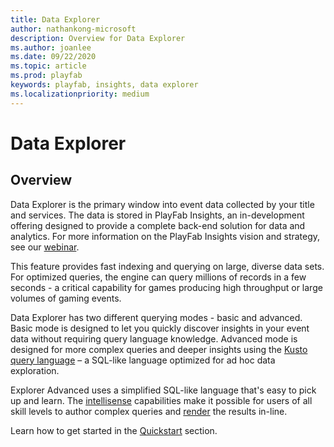 ```yaml
---
title: Data Explorer
author: nathankong-microsoft
description: Overview for Data Explorer
ms.author: joanlee
ms.date: 09/22/2020    
ms.topic: article
ms.prod: playfab
keywords: playfab, insights, data explorer
ms.localizationpriority: medium
---
```


# Data Explorer

## Overview

Data Explorer is the primary window into event data collected by your title and services. The data is stored in PlayFab Insights, an in-development offering designed to provide a complete back-end solution for data and analytics. For more information on the PlayFab Insights vision and strategy, see our [webinar](https://www.youtube.com/channel/UCaCZHrQg_-qPrYIVsTFuUHg). 

This feature provides fast indexing and querying on large, diverse data sets. For optimized queries, the engine can query millions of records in a few seconds - a critical capability for games producing high throughput or large volumes of gaming events.

Data Explorer has two different querying modes - basic and advanced. Basic mode is designed to let you quickly discover insights in your event data without requiring query language knowledge. Advanced mode is designed for more complex queries and deeper insights using the [Kusto query language](https://docs.microsoft.com/azure/data-explorer/kusto/query) – a SQL-like language optimized for ad hoc data exploration. 

Explorer Advanced uses a simplified SQL-like language that's easy to pick up and learn. The [intellisense](https://docs.microsoft.com/azure/data-explorer/write-queries) capabilities make it possible for users of all skill levels to author complex queries and [render](https://docs.microsoft.com/azure/kusto/query/renderoperator) the results in-line.

Learn how to get started in the [Quickstart](quickstart.md) section. 
